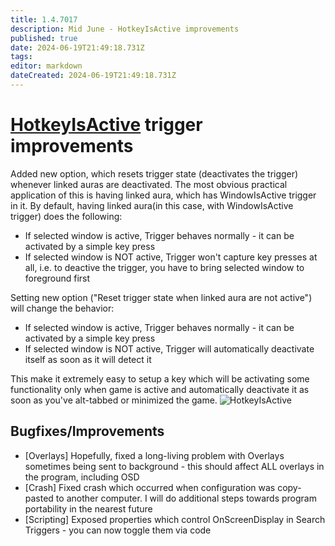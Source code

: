 ```yaml
---
title: 1.4.7017
description: Mid June - HotkeyIsActive improvements
published: true
date: 2024-06-19T21:49:18.731Z
tags: 
editor: markdown
dateCreated: 2024-06-19T21:49:18.731Z
---
```


# [HotkeyIsActive](/en/triggers/hotkey-is-active) trigger improvements
Added new option, which resets trigger state (deactivates the trigger) whenever linked auras are deactivated. 
The most obvious practical application of this is having linked aura, which has WindowIsActive trigger in it. 
By default, having linked aura(in this case, with WindowIsActive trigger) does the following:
- If selected window is active, Trigger behaves normally - it can be activated by a simple key press 
- If selected window is NOT active, Trigger won't capture key presses at all, i.e. to deactive the trigger, you have to bring selected window to foreground first

Setting new option ("Reset trigger state when linked aura are not active") will change the behavior:
- If selected window is active, Trigger behaves normally - it can be activated by a simple key press 
- If selected window is NOT active, Trigger will automatically deactivate itself as soon as it will detect it

This make it extremely easy to setup a key which will be activating some functionality only when game is active and automatically deactivate it as soon as you've alt-tabbed or minimized the game.
![HotkeyIsActive](https://s3.eyeauras.net/media/2024/06/EyeAuras_4xBdABI0eUEK2BvL.png)


## Bugfixes/Improvements
- [Overlays] Hopefully, fixed a long-living problem with Overlays sometimes being sent to background - this should affect ALL overlays in the program, including OSD
- [Crash] Fixed crash which occurred when configuration was copy-pasted to another computer. I will do additional steps towards program portability in the nearest future
- [Scripting] Exposed properties which control OnScreenDisplay in Search Triggers - you can now toggle them via code
